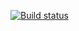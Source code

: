 [![Build status](https://ci.appveyor.com/api/projects/status/913o9nivj4jivdv3?svg=true)](https://ci.appveyor.com/project/Dmitry-1994/javaaqa-hw5-patterns-ex2)
